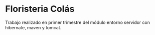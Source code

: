 # Floristeria Colás
Trabajo realizado en primer trimestre del módulo entorno servidor con hibernate, maven y tomcat. 
